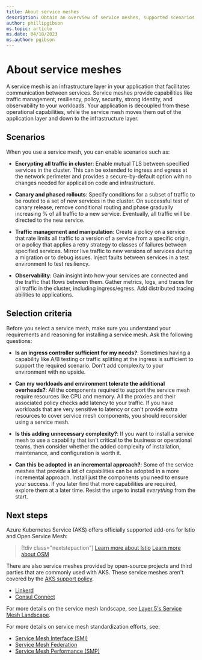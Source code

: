 ```yaml
---
title: About service meshes
description: Obtain an overview of service meshes, supported scenarios, selection criteria, and next steps to explore.
author: phillipgibson
ms.topic: article
ms.date: 04/18/2023
ms.author: pgibson
---
```


# About service meshes

A service mesh is an infrastructure layer in your application that facilitates communication between services. Service meshes provide capabilities like traffic management, resiliency, policy, security, strong identity, and observability to your workloads. Your application is decoupled from these operational capabilities, while the service mesh moves them out of the application layer and down to the infrastructure layer.

## Scenarios

When you use a service mesh, you can enable scenarios such as:

- **Encrypting all traffic in cluster**: Enable mutual TLS between specified services in the cluster. This can be extended to ingress and egress at the network perimeter and provides a secure-by-default option with no changes needed for application code and infrastructure.

- **Canary and phased rollouts**: Specify conditions for a subset of traffic to be routed to a set of new services in the cluster. On successful test of canary release, remove conditional routing and phase gradually increasing % of all traffic to a new service. Eventually, all traffic will be directed to the new service.

- **Traffic management and manipulation**: Create a policy on a service that rate limits all traffic to a version of a service from a specific origin, or a policy that applies a retry strategy to classes of failures between specified services. Mirror live traffic to new versions of services during a migration or to debug issues. Inject faults between services in a test environment to test resiliency.

- **Observability**: Gain insight into how your services are connected and the traffic that flows between them. Gather metrics, logs, and traces for all traffic in the cluster, including ingress/egress. Add distributed tracing abilities to applications.

## Selection criteria

Before you select a service mesh, make sure you understand your requirements and reasoning for installing a service mesh. Ask the following questions:

- **Is an ingress controller sufficient for my needs?**: Sometimes having a capability like A/B testing or traffic splitting at the ingress is sufficient to support the required scenario. Don't add complexity to your environment with no upside.

- **Can my workloads and environment tolerate the additional overheads?**: All the components required to support the service mesh require resources like CPU and memory. All the proxies and their associated policy checks add latency to your traffic. If you have workloads that are very sensitive to latency or can't provide extra resources to cover service mesh components, you should reconsider using a service mesh.

- **Is this adding unnecessary complexity?**: If you want to install a service mesh to use a capability that isn't critical to the business or operational teams, then consider whether the added complexity of installation, maintenance, and configuration is worth it.

- **Can this be adopted in an incremental approach?**: Some of the service meshes that provide a lot of capabilities can be adopted in a more incremental approach. Install just the components you need to ensure your success. If you later find that more capabilities are required, explore them at a later time. Resist the urge to install *everything* from the start.

## Next steps

Azure Kubernetes Service (AKS) offers officially supported add-ons for Istio and Open Service Mesh:

> [!div class="nextstepaction"]
> [Learn more about Istio][istio-about]
> [Learn more about OSM][osm-about]

There are also service meshes provided by open-source projects and third parties that are commonly used with AKS. These service meshes aren't covered by the [AKS support policy][aks-support-policy].

- [Linkerd][linkerd]
- [Consul Connect][consul]

For more details on the service mesh landscape, see [Layer 5's Service Mesh Landscape][service-mesh-landscape].

For more details on service mesh standardization efforts, see:

- [Service Mesh Interface (SMI)][smi]
- [Service Mesh Federation][smf]
- [Service Mesh Performance (SMP)][smp]

<!-- LINKS - external -->
[linkerd]: https://linkerd.io/getting-started/
[consul]: https://learn.hashicorp.com/tutorials/consul/service-mesh-deploy
[service-mesh-landscape]: https://layer5.io/service-mesh-landscape
[smi]: https://smi-spec.io/
[smf]: https://github.com/vmware/hamlet
[smp]: https://github.com/service-mesh-performance/service-mesh-performance

<!-- LINKS - internal -->
[osm-about]: ./open-service-mesh-about.md
[istio-about]: ./istio-about.md
[aks-support-policy]: support-policies.md

